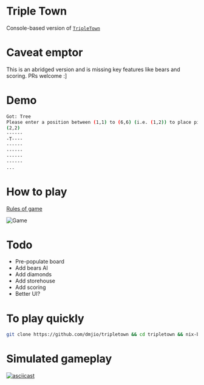 # Triple Town
Console-based version of [`TripleTown`](http://spryfox.com/our-games/tripletown/)

# Caveat emptor
This is an abridged version and is missing key features like bears and scoring. PRs welcome :]

# Demo
```bash
Got: Tree
Please enter a position between (1,1) to (6,6) (i.e. (1,2)) to place piece on board
(2,2)
------
-T----
------
------
------
------
...
```

# How to play
[Rules of game](https://spryfox.zendesk.com/hc/en-us/articles/219104828-How-to-play-Triple-Town)

![Game](http://res.cloudinary.com/lmn/image/upload/fl_lossy,q_80/f_auto/v1/gameskinny/640054ffcd1e323e7dc3a73c36ab2e07.jpeg)

# Todo
 - Pre-populate board
 - Add bears AI
 - Add diamonds
 - Add storehouse
 - Add scoring
 - Better UI?

# To play quickly
```bash
git clone https://github.com/dmjio/tripletown && cd tripletown && nix-build && result/bin/main
```

# Simulated gameplay
[![asciicast](https://asciinema.org/a/9jcz7edcd8zlm7a6n33kfmi8h.png)](https://asciinema.org/a/9jcz7edcd8zlm7a6n33kfmi8h)
